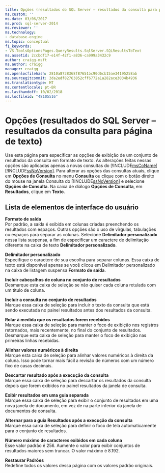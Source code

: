 ```yaml
---
title: Opções (resultados do SQL Server – resultados da consulta para página de texto) | Microsoft Docs
ms.custom: ''
ms.date: 03/06/2017
ms.prod: sql-server-2014
ms.reviewer: ''
ms.technology:
- database-engine
ms.topic: conceptual
f1_keywords:
- VS.ToolsOptionsPages.QueryResults.SqlServer.SQLResultsToText
ms.assetid: 2ccbdf17-e14f-42f1-a836-ca999a3432c9
author: craigg-msft
ms.author: craigg
manager: craigg
ms.openlocfilehash: 2810a8738368f87651bc90d6cb15ae34195258ab
ms.sourcegitcommit: 3da2edf82763852cff6772a1a282ace3034b4936
ms.translationtype: MT
ms.contentlocale: pt-BR
ms.lasthandoff: 10/02/2018
ms.locfileid: "48105516"
---
```

# <a name="options-query-results-sql-server-results-to-text-page"></a>Opções (resultados do SQL Server – resultados da consulta para página de texto)
  Use esta página para especificar as opções de exibição de um conjunto de resultados da consulta em formato de texto. As alterações feitas nessas opções são aplicadas apenas a novas consultas do [!INCLUDE[msCoName](../includes/msconame-md.md)] [!INCLUDE[ssNoVersion](../includes/ssnoversion-md.md)]. Para alterar as opções das consultas atuais, clique em **Opções de Consulta** no menu **Consulta** ou clique com o botão direito do mouse na janela Consulta do [!INCLUDE[ssNoVersion](../includes/ssnoversion-md.md)] e selecione **Opções de Consulta**. Na caixa de diálogo **Opções de Consulta**, em **Resultados**, clique em **Texto**.  
  
## <a name="uielement-list"></a>Lista de elementos de interface do usuário  
 **Formato de saída**  
 Por padrão, a saída é exibida em colunas criadas preenchendo os resultados com espaços. Outras opções são o uso de vírgulas, tabulações ou espaços para separar as colunas. Selecione **Delimitador personalizado** nessa lista suspensa, a fim de especificar um caractere de delimitação diferente na caixa de texto **Delimitador personalizado**.  
  
 **Delimitador personalizado**  
 Especifique o caractere de sua escolha para separar colunas. Essa caixa de texto está disponível apenas se você clicou em Delimitador personalizado na caixa de listagem suspensa **Formato de saída**.  
  
 **Incluir cabeçalhos de coluna no conjunto de resultados**  
 Desmarque esta caixa de seleção se não quiser cada coluna rotulada com um título de coluna.  
  
 **Incluir a consulta no conjunto de resultados**  
 Marque essa caixa de seleção para incluir o texto da consulta que está sendo executada no painel resultados antes dos resultados da consulta.  
  
 **Rolar à medida que os resultados forem recebidos**  
 Marque essa caixa de seleção para manter o foco de exibição nos registros retornados, mais recentemente, no final do conjunto de resultados. Desmarque esta caixa de seleção para manter o foco de exibição nas primeiras linhas recebidas.  
  
 **Alinhar valores numéricos à direita**  
 Marque esta caixa de seleção para alinhar valores numéricos à direita da coluna. Isso pode tornar mais fácil a revisão de números com um número fixo de casas decimais.  
  
 **Descartar resultado após a execução da consulta**  
 Marque essa caixa de seleção para descartar os resultados da consulta depois que forem exibidos no painel resultados da janela de consulta.  
  
 **Exibir resultados em uma guia separada**  
 Marque essa caixa de seleção para exibir o conjunto de resultados em uma nova janela de documento, em vez de na parte inferior da janela de documentos de consulta.  
  
 **Alternar para a guia Resultados após a execução da consulta**  
 Marque essa caixa de seleção para definir o foco de tela automaticamente para o conjunto de resultados.  
  
 **Número máximo de caracteres exibidos em cada coluna**  
 Esse valor padrão é 256. Aumente o valor para exibir conjuntos de resultados maiores sem truncar. O valor máximo é 8.192.  
  
 **Restaurar Padrões**  
 Redefine todos os valores dessa página com os valores padrão originais.  
  
  
